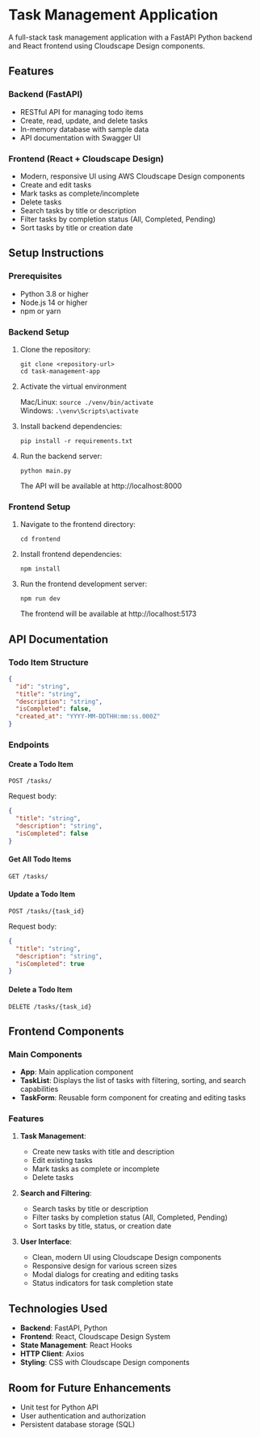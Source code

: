 # Task Management Application

A full-stack task management application with a FastAPI Python backend and React frontend using Cloudscape Design components.

## Features

### Backend (FastAPI)
- RESTful API for managing todo items
- Create, read, update, and delete tasks
- In-memory database with sample data
- API documentation with Swagger UI

### Frontend (React + Cloudscape Design)
- Modern, responsive UI using AWS Cloudscape Design components
- Create and edit tasks
- Mark tasks as complete/incomplete
- Delete tasks
- Search tasks by title or description
- Filter tasks by completion status (All, Completed, Pending)
- Sort tasks by title or creation date

## Setup Instructions

### Prerequisites

- Python 3.8 or higher
- Node.js 14 or higher
- npm or yarn

### Backend Setup

1. Clone the repository:
   ```
   git clone <repository-url>
   cd task-management-app
   ```

2. Activate the virtual environment

   Mac/Linux: `source ./venv/bin/activate`  
   Windows: `.\venv\Scripts\activate`

3. Install backend dependencies:
   ```
   pip install -r requirements.txt
   ```
4. Run the backend server:
   ```
   python main.py
   ```

   The API will be available at http://localhost:8000

### Frontend Setup

1. Navigate to the frontend directory:
   ```
   cd frontend
   ```

2. Install frontend dependencies:
   ```
   npm install
   ```

3. Run the frontend development server:
   ```
   npm run dev
   ```

   The frontend will be available at http://localhost:5173

## API Documentation

### Todo Item Structure

```json
{
  "id": "string",
  "title": "string",
  "description": "string",
  "isCompleted": false,
  "created_at": "YYYY-MM-DDTHH:mm:ss.000Z"
}
```

### Endpoints

#### Create a Todo Item

```
POST /tasks/
```

Request body:
```json
{
  "title": "string",
  "description": "string",
  "isCompleted": false
}
```

#### Get All Todo Items

```
GET /tasks/
```

#### Update a Todo Item

```
POST /tasks/{task_id}
```

Request body:
```json
{
  "title": "string",
  "description": "string",
  "isCompleted": true
}
```

#### Delete a Todo Item

```
DELETE /tasks/{task_id}
```

## Frontend Components

### Main Components

- **App**: Main application component
- **TaskList**: Displays the list of tasks with filtering, sorting, and search capabilities
- **TaskForm**: Reusable form component for creating and editing tasks

### Features

1. **Task Management**:
   - Create new tasks with title and description
   - Edit existing tasks
   - Mark tasks as complete or incomplete
   - Delete tasks

2. **Search and Filtering**:
   - Search tasks by title or description
   - Filter tasks by completion status (All, Completed, Pending)
   - Sort tasks by title, status, or creation date

3. **User Interface**:
   - Clean, modern UI using Cloudscape Design components
   - Responsive design for various screen sizes
   - Modal dialogs for creating and editing tasks
   - Status indicators for task completion state

## Technologies Used

- **Backend**: FastAPI, Python
- **Frontend**: React, Cloudscape Design System
- **State Management**: React Hooks
- **HTTP Client**: Axios
- **Styling**: CSS with Cloudscape Design components

## Room for Future Enhancements

- Unit test for Python API
- User authentication and authorization
- Persistent database storage (SQL)
